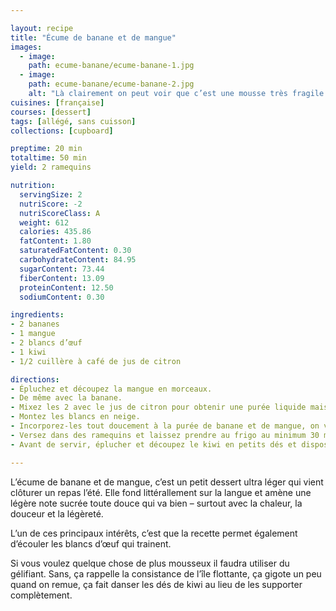 ```yaml
---

layout: recipe
title: "Écume de banane et de mangue"
images:
  - image:
    path: ecume-banane/ecume-banane-1.jpg
  - image:
    path: ecume-banane/ecume-banane-2.jpg
    alt: "Là clairement on peut voir que c’est une mousse très fragile et aérée, pas comme la mousse comme tu la vois en cuisine généralement. D’où le terme d’écume."
cuisines: [française]
courses: [dessert]
tags: [allégé, sans cuisson]
collections: [cupboard]

preptime: 20 min
totaltime: 50 min
yield: 2 ramequins

nutrition:
  servingSize: 2
  nutriScore: -2
  nutriScoreClass: A
  weight: 612
  calories: 435.86
  fatContent: 1.80
  saturatedFatContent: 0.30
  carbohydrateContent: 84.95
  sugarContent: 73.44
  fiberContent: 13.09
  proteinContent: 12.50
  sodiumContent: 0.30

ingredients:
- 2 bananes
- 1 mangue
- 2 blancs d’œuf
- 1 kiwi
- 1/2 cuillère à café de jus de citron

directions:
- Épluchez et découpez la mangue en morceaux.
- De même avec la banane.
- Mixez les 2 avec le jus de citron pour obtenir une purée liquide mais encore un peu épaisse.
- Montez les blancs en neige.
- Incorporez-les tout doucement à la purée de banane et de mangue, on veut conserver le maximum d’air.
- Versez dans des ramequins et laissez prendre au frigo au minimum 30 minutes.
- Avant de servir, éplucher et découpez le kiwi en petits dés et disposez-les sur l'écume de banane et de mangue.

---
```


L’écume de banane et de mangue, c’est un petit dessert ultra léger qui vient clôturer un repas l’été. Elle fond littérallement sur la langue et amène une légère note sucrée toute douce qui va bien – surtout avec la chaleur, la douceur et la légèreté.

L’un de ces principaux intérêts, c’est que la recette permet également d’écouler les blancs d’œuf qui trainent.

Si vous voulez quelque chose de plus mousseux il faudra utiliser du gélifiant. Sans, ça rappelle la consistance de l’île flottante, ça gigote un peu quand on remue, ça fait danser les dés de kiwi au lieu de les supporter complètement.
